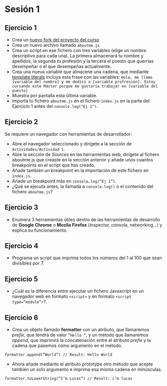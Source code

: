 # Sesión 1

## Ejercicio 1

* Crea un [nuevo fork del proyecto del curso](https://github.com/lucferbux/Javascript-Course)
* Crea un nuevo archivo llamado `aboutme.js`
* Crea un script en ese fichero con tres variables (elige un nombre descriptivo para cada una). La primera almacenará tu nombre y apellidos, la segunda tu profesión y la tercera el puesto que querrías desempeñar o el que desempeñas actualmente.
* Crea una nueva variable que almacene una cadena, que mediante [template literals](https://developer.mozilla.org/en-US/docs/Web/JavaScript/Reference/Template_literals) incluya esta frase con las variables: `Hola, me llamo [variable del nombre] y me dedico a [variable profresión]. Estoy cursando este Máster porque me gustaría trabajar en [variable del puesto]`
* Muestra por pantalla esta última variable.
* Importa tu fichero `aboutme.js` en el fichero `index.js` en la parte del Ejercicio 1 antes del `console.log("Ej 1")`.

## Ejercicio 2

Se requiere un navegador con herramientas de desarrollador:

* Abre el navegador seleccionado y dirígete a la sección de `Actividades/Actividad 1`.
* Abre la sección de *Sources* en las herramientas web, dirígete al fichero aboutme.js que creaste en la sección anterior y añade unos cuantos breakpoints en el script que has creado.
* Añade también un breakpoint en la importación de este fichero en `index.js`.
* Añade un breakpoint más en `console.log(“Ej 1”)`.
* ¿Qué se ejecuta antes, la llamada a `console.log()` o el contenido del fichero `aboutme.js`?

## Ejercicio 3

* Enumera 3 herramientas útiles dentro de las herramientas de desarrollo de **Google Chrome** o **Mozila Firefox** (inspector, consola, networking…) y explica su funcionamiento.

## Ejercicio 4

* Programa un script que imprima todos los números del 1 al 100 que sean divisibles por 7.

## Ejercicio 5

* ¿Cuál es la diferencia entre ejecutar un fichero Javascript en un navegador web en formato `<script>` y en formato `<script type=”module”>`?.

## Ejercicio 6

* Crea un objeto llamado **formatter** con un atributo, que llamaremos *prefix*, que tendrá de valor `“Hello “`, y un método que llamaremos *append*, que imprimirá la concatenación entre el atributo *prefix* y la cadena que pasemos como argumento en el método.

`formatter.append(“World”) // Result: Hello World`

* Ahora añade mediante el atributo prototype otro método que acepte también un solo argumento e imprima esa misma cadena en minúsculas.

`formatter.toLowerString(“I’m Lucas”) // Result: i’m lucas`

